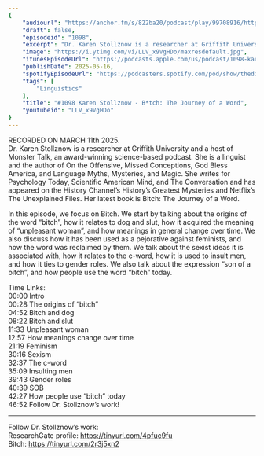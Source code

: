 ```yaml
---
{
	"audiourl": "https://anchor.fm/s/822ba20/podcast/play/99708916/https%3A%2F%2Fd3ctxlq1ktw2nl.cloudfront.net%2Fstaging%2F2025-2-11%2F6a3f07e1-815b-7587-1b7c-9e0855adf1e5.m4a",
	"draft": false,
	"episodeid": "1098",
	"excerpt": "Dr. Karen Stollznow is a researcher at Griffith University and a host of Monster Talk, an award-winning science-based podcast. She is a linguist and the author of On the Offensive, Missed Conceptions, God Bless America, and Language Myths, Mysteries, and Magic. She writes for Psychology Today, Scientific American Mind, and The Conversation and has appeared on the History Channel’s History’s Greatest Mysteries and Netflix’s The Unexplained Files. Her latest book is Bitch: The Journey of a Word.",
	"image": "https://i.ytimg.com/vi/LLV_x9VgHDo/maxresdefault.jpg",
	"itunesEpisodeUrl": "https://podcasts.apple.com/us/podcast/1098-karen-stollznow-b-tch-the-journey-of-a-word/id1451347236?i=1000708764188&uo=4",
	"publishDate": 2025-05-16,
	"spotifyEpisodeUrl": "https://podcasters.spotify.com/pod/show/thedissenter/episodes/1098-Karen-Stollznow---Btch-The-Journey-of-a-Word-e301chk",
	"tags": [
		"Linguistics"
	],
	"title": "#1098 Karen Stollznow - B*tch: The Journey of a Word",
	"youtubeid": "LLV_x9VgHDo"
}
---
```

RECORDED ON MARCH 11th 2025.  
Dr. Karen Stollznow is a researcher at Griffith University and a host of Monster Talk, an award-winning science-based podcast. She is a linguist and the author of On the Offensive, Missed Conceptions, God Bless America, and Language Myths, Mysteries, and Magic. She writes for Psychology Today, Scientific American Mind, and The Conversation and has appeared on the History Channel’s History’s Greatest Mysteries and Netflix’s The Unexplained Files. Her latest book is Bitch: The Journey of a Word.

In this episode, we focus on Bitch. We start by talking about the origins of the word “bitch”, how it relates to dog and slut, how it acquired the meaning of “unpleasant woman”, and how meanings in general change over time. We also discuss how it has been used as a pejorative against feminists, and how the word was reclaimed by them. We talk about the sexist ideas it is associated with, how it relates to the c-word, how it is used to insult men, and how it ties to gender roles. We also talk about the expression “son of a bitch”, and how people use the word “bitch” today.

Time Links:  
<time>00:00</time> Intro  
<time>00:28</time> The origins of “bitch”  
<time>04:52</time> Bitch and dog  
<time>08:22</time> Bitch and slut  
<time>11:33</time> Unpleasant woman  
<time>12:57</time> How meanings change over time  
<time>21:19</time> Feminism  
<time>30:16</time> Sexism  
<time>32:37</time> The c-word  
<time>35:09</time> Insulting men  
<time>39:43</time> Gender roles  
<time>40:39</time> SOB  
<time>42:27</time> How people use “bitch” today  
<time>46:52</time> Follow Dr. Stollznow’s work!

---

Follow Dr. Stollznow’s work:  
ResearchGate profile: https://tinyurl.com/4pfuc9fu  
Bitch: https://tinyurl.com/2r3j5xn2
